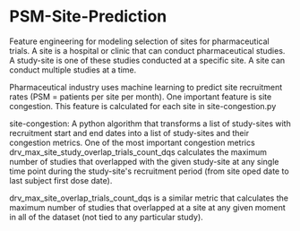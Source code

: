 # PSM-Site-Prediction
Feature engineering for modeling selection of sites for pharmaceutical trials. A site is a hospital or clinic that can conduct pharmaceutical studies. A study-site is one of these studies conducted at a specific site. A site can conduct multiple studies at a time. 

Pharmaceutical industry uses machine learning to predict site recruitment rates (PSM = patients per site per month). One important feature is site congestion. This feature is calculated for each site in site-congestion.py


site-congestion: A python algorithm that transforms a list of study-sites with recruitment start and end dates into a list of study-sites and their congestion metrics. One of the most important congestion metrics drv_max_site_study_overlap_trials_count_dqs calculates the maximum number of studies that overlapped with the given study-site at any single time point during the study-site's recruitment period (from site oped date to last subject first dose date).

drv_max_site_overlap_trials_count_dqs is a similar metric that calculates the maximum number of studies that overlapped at a site at any given moment in all of the dataset (not tied to any particular study). 

